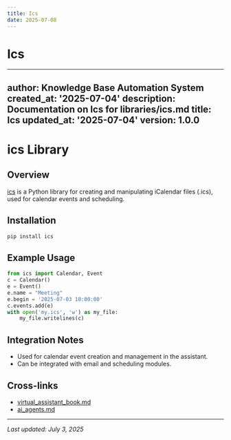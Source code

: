```yaml
---
title: Ics
date: 2025-07-08
---
```


# Ics

---
author: Knowledge Base Automation System
created_at: '2025-07-04'
description: Documentation on Ics for libraries/ics.md
title: Ics
updated_at: '2025-07-04'
version: 1.0.0
---

# ics Library

## Overview
[ics](https://pypi.org/project/ics/) is a Python library for creating and manipulating iCalendar files (.ics), used for calendar events and scheduling.

## Installation
```sh
pip install ics
```

## Example Usage
```python
from ics import Calendar, Event
c = Calendar()
e = Event()
e.name = "Meeting"
e.begin = '2025-07-03 10:00:00'
c.events.add(e)
with open('my.ics', 'w') as my_file:
    my_file.writelines(c)
```

## Integration Notes
- Used for calendar event creation and management in the assistant.
- Can be integrated with email and scheduling modules.

## Cross-links
- [virtual_assistant_book.md](../virtual_assistant_book.md)
- [ai_agents.md](../ai_agents.md)

---
_Last updated: July 3, 2025_
